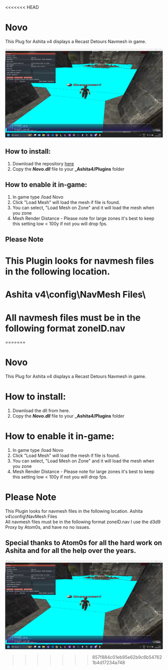<<<<<<< HEAD
# Novo


This Plug for Ashita v4 displays a Recast Detours Navmesh in game.

![alt text](https://github.com/Xenonsmurf/Ashita-4-Plugins-and-Addons/blob/master/Novo/test1.png?raw=true)

## How to install:
1. Download the repository [here](https://github.com/xenonsmurf/Ashita-4-Plugins-and-Addons/archive/cf46b0f0dc5ac4840ee04133ba68499f6fd5cebc.zip)
2. Copy the **_Novo.dll_** file to your **_Ashita4/Plugins** folder

## How to enable it in-game:
1. In game type /load Novo
2. Click "Load Mesh" will load the mesh if file is found.
3. You can select, "Load Mesh on Zone" and it will load the mesh when you zone 
4. Mesh Render Distance - Please note for large zones it's best to keep this setting low < 100y
   if not you will drop fps. 
   
 ## Please Note 
 # This Plugin looks for navmesh files in the following location.
 # Ashita v4\config\NavMesh Files\
 # All navmesh files must be in the following format zoneID.nav

=======
# Novo

This Plug for Ashita v4 displays a Recast Detours Navmesh in game.

# How to install:
1. Download the dll from here.
2. Copy the **_Novo.dll_** file to your **_Ashita4/Plugins** folder

# How to enable it in-game:
1. In game type /load Novo
2. Click "Load Mesh" will load the mesh if file is found.
3. You can select, "Load Mesh on Zone" and it will load the mesh when you zone 
4. Mesh Render Distance - Please note for large zones it's best to keep this setting low < 100y
   if not you will drop fps. 
   
 # Please Note 
  This Plugin looks for navmesh files in the following location.
  Ashita v4\config\NavMesh Files\
  All navmesh files must be in the following format zoneID.nav
  I use the d3d9 Proxy by Atom0s, and have no no issues. 

## Special thanks to Atom0s for all the hard work on Ashita and for all the help over the years.
![Alt text](https://github.com/xenonsmurf/Ashita-4-Plugins-and-Addons/blob/master/Novo/test1.png  "example1")

>>>>>>> 857f884c01eb95e62b9c6b547621b4d17234a748
